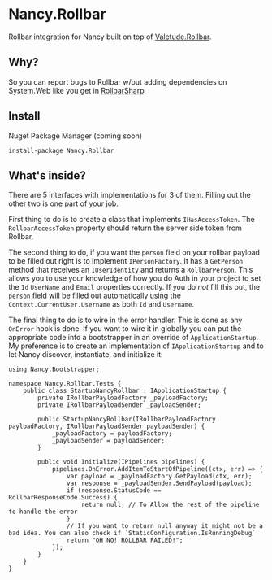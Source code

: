 # Nancy.Rollbar

Rollbar integration for Nancy built on top of
[Valetude.Rollbar](https://github.com/Valetude/Valetude.Rollbar).

## Why?

So you can report bugs to Rollbar w/out adding dependencies on System.Web like
you get in [RollbarSharp](https://github.com/mroach/RollbarSharp)

## Install

Nuget Package Manager (coming soon)

    install-package Nancy.Rollbar

## What's inside?

There are 5 interfaces with implementations for 3 of them. Filling out the other
two is one part of your job.

First thing to do is to create a class that implements `IHasAccessToken`. The
`RollbarAccessToken` property should return the server side token from Rollbar.

The second thing to do, if you want the `person` field on your rollbar payload
to be filled out right is to implement `IPersonFactory`.  It has a `GetPerson`
method that receives an `IUserIdentity` and returns a `RollbarPerson`. This
allows you to use your knowledge of how you do Auth in your project to set the
`Id` `UserName` and `Email` properties correctly. If you do *not* fill this out,
the `person` field will be filled out automatically using the
`Context.CurrentUser.Username` as both `Id` and `Username`.

The final thing to do is to wire in the error handler. This is done as any
`OnError` hook is done.  If you want to wire it in globally you can put the
appropriate code into a bootstrapper in an override of `ApplicationStartup`. My
preference is to create an implementation of `IApplicationStartup` and to let
Nancy discover, instantiate, and initialize it:

    using Nancy.Bootstrapper;

    namespace Nancy.Rollbar.Tests {
        public class StartupNancyRollbar : IApplicationStartup {
            private IRollbarPayloadFactory _payloadFactory;
            private IRollbarPayloadSender _payloadSender;

            public StartupNancyRollbar(IRollbarPayloadFactory payloadFactory, IRollbarPayloadSender payloadSender) {
                _payloadFactory = payloadFactory;
                _payloadSender = payloadSender;
            }

            public void Initialize(IPipelines pipelines) {
                pipelines.OnError.AddItemToStartOfPipeline((ctx, err) => {
                    var payload = _payloadFactory.GetPayload(ctx, err);
                    var response = _payloadSender.SendPayload(payload);
                    if (response.StatusCode == RollbarResponseCode.Success) {
                        return null; // To Allow the rest of the pipeline to handle the error
                    }
                    // If you want to return null anyway it might not be a bad idea. You can also check if `StaticConfiguration.IsRunningDebug`
                    return "OH NO! ROLLBAR FAILED!";
                });
            }
        }
    }
